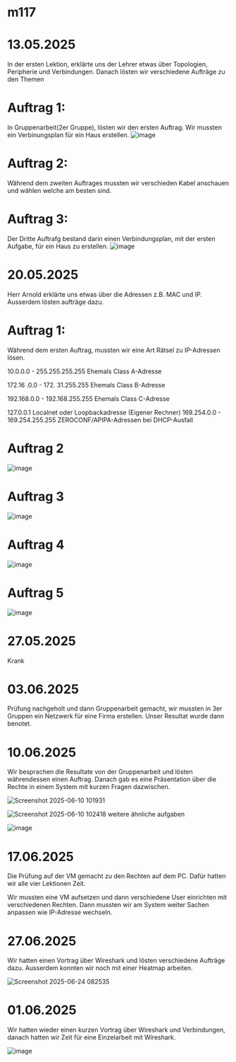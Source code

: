 # m117


# 13.05.2025

In der ersten Lektion, erklärte uns der Lehrer etwas über Topologien, Peripherie und Verbindungen. Danach lösten wir verschiedene Aufträge zu den Themen

# Auftrag 1:
In Gruppenarbeit(2er Gruppe), lösten wir den ersten Auftrag. Wir mussten ein Verbinungsplan für ein Haus erstellen.
![image](https://github.com/user-attachments/assets/b4e60c03-782f-42b0-8b44-696d86ab7116)

# Auftrag 2: 
Während dem zweiten Auftrages mussten wir verschieden Kabel anschauen und wählen welche am besten sind.

# Auftrag 3:
Der Dritte Auftrafg bestand darin einen Verbindungsplan, mit der ersten Aufgabe, für ein Haus zu erstellen.
![image](https://github.com/user-attachments/assets/6752ca3b-1a25-422a-838a-2794aaa273c8)


# 20.05.2025

Herr Arnold erklärte uns etwas über die Adressen z.B. MAC und IP. Ausserdem lösten aufträge dazu.

# Auftrag 1:
Während dem ersten Auftrag, mussten wir eine Art Rätsel zu IP-Adressen lösen.

10.0.0.0 - 255.255.255.255        Ehemals Class A-Adresse
 
172.16 .0.0 - 172. 31.255.255     Ehemals Class B-Adresse
 
192.168.0.0 - 192.168.255.255     Ehemals Class C-Adresse
 
127.0.0.1                         Localnet oder Loopbackadresse (Eigener Rechner)
169.254.0.0 - 169.254.255.255     ZEROCONF/APIPA-Adressen bei DHCP-Ausfall

# Auftrag 2

![image](https://github.com/user-attachments/assets/28eed9e0-8238-4029-902a-670484f90fae)

# Auftrag 3

![image](https://github.com/user-attachments/assets/0bb07bc2-a322-47c2-8426-e526210f00f0)

# Auftrag 4

![image](https://github.com/user-attachments/assets/356e059e-1936-4f1b-a889-2067cc28251b)

# Auftrag 5

![image](https://github.com/user-attachments/assets/a3b23651-bc92-41e0-ba09-690cf4e0a1eb)


# 27.05.2025

Krank


# 03.06.2025

Prüfung nachgeholt und dann Gruppenarbeit gemacht, wir mussten in 3er Gruppen ein Netzwerk für eine Firma erstellen. Unser Resultat wurde dann benotet.


# 10.06.2025

Wir besprachen die Resultate von der Gruppenarbeit und lösten währendessen einen Auftrag. Danach gab es eine Präsentation über die Rechte in einem System mit kurzen Fragen dazwischen.

![Screenshot 2025-06-10 101931](https://github.com/user-attachments/assets/faef42a6-cf9c-48a6-953e-de381a09fea3)

![Screenshot 2025-06-10 102418](https://github.com/user-attachments/assets/b6041fcc-7a9b-4efe-ac29-9d0ac5a14b6c)
 weitere ähnliche aufgaben


![image](https://github.com/user-attachments/assets/c55cc465-391d-493d-811a-2a9cf37f7cff)


# 17.06.2025

Die Prüfung auf der VM gemacht zu den Rechten auf dem PC. Dafür hatten wir alle vier Lektionen Zeit. 

Wir mussten eine VM aufsetzen und dann verschiedene User einrichten mit verschiedenen Rechten. Dann mussten wir am System weiter Sachen anpassen wie IP-Adresse wechseln. 

# 27.06.2025

Wir hatten einen Vortrag über Wireshark und lösten verschiedene Aufträge dazu. Ausserdem konnten wir noch mit einer Heatmap arbeiten.

![Screenshot 2025-06-24 082535](https://github.com/user-attachments/assets/6a194016-5ebf-40a5-9701-775e95a6e53a)





# 01.06.2025

Wir hatten wieder einen kurzen Vortrag über Wireshark und Verbindungen, danach hatten wir Zeit für eine Einzelarbeit mit Wireshark. 

![image](https://github.com/user-attachments/assets/f8d53af0-532d-4bb1-9fce-658973062af7)


